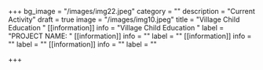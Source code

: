 +++
bg_image = "/images/img22.jpeg"
category = ""
description = "Current Activity"
draft = true
image = "/images/img10.jpeg"
title = "Village Child Education "
[[information]]
info = "Village Child Education "
label = "PROJECT NAME: "
[[information]]
info = ""
label = ""
[[information]]
info = ""
label = ""
[[information]]
info = ""
label = ""

+++
